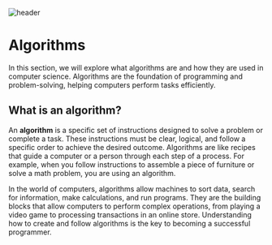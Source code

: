 ![header](assets/header.png)

# Algorithms

In this section, we will explore what algorithms are and how they are used in computer science. Algorithms are the foundation of programming and problem-solving, helping computers perform tasks efficiently.

## What is an algorithm?

An **algorithm** is a specific set of instructions designed to solve a problem or complete a task. These instructions must be clear, logical, and follow a specific order to achieve the desired outcome. Algorithms are like recipes that guide a computer or a person through each step of a process. For example, when you follow instructions to assemble a piece of furniture or solve a math problem, you are using an algorithm.

In the world of computers, algorithms allow machines to sort data, search for information, make calculations, and run programs. They are the building blocks that allow computers to perform complex operations, from playing a video game to processing transactions in an online store. Understanding how to create and follow algorithms is the key to becoming a successful programmer.